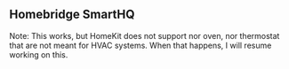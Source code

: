 ## Homebridge SmartHQ

Note: This works, but HomeKit does not support nor oven, nor thermostat that are not meant for HVAC systems. When that happens, I will resume working on this.
